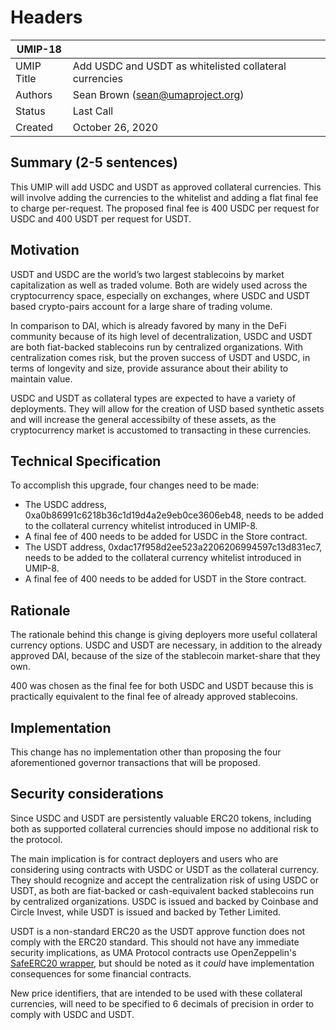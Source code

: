 # Headers
| UMIP-18     |                                                                                                                                          |
|------------|------------------------------------------------------------------------------------------------------------------------------------------|
| UMIP Title | Add USDC and USDT as whitelisted collateral currencies              |
| Authors    | Sean Brown (sean@umaproject.org) |
| Status     | Last Call                                                                                                                       |
| Created    | October 26, 2020                                                                                                                           |
 
## Summary (2-5 sentences)
This UMIP will add USDC and USDT as approved collateral currencies. This will involve adding the currencies to the whitelist and adding a flat final fee to charge per-request. The proposed final fee is 400 USDC per request for USDC and 400 USDT per request for USDT. 

## Motivation
USDT and USDC are the world’s two largest stablecoins by market capitalization as well as traded volume. Both are widely used across the cryptocurrency space, especially on exchanges, where USDC and USDT based crypto-pairs account for a large share of trading volume.

In comparison to DAI, which is already favored by many in the DeFi community because of its high level of decentralization, USDC and USDT are both fiat-backed stablecoins run by centralized organizations. With centralization comes risk, but the proven success of USDT and USDC, in terms of longevity and size, provide assurance about their ability to maintain value.
 
USDC and USDT as collateral types are expected to have a variety of deployments. They will allow for the creation of USD based synthetic assets and will increase the general accessibilty of these assets, as the cryptocurrency market is accustomed to transacting in these currencies.

## Technical Specification
To accomplish this upgrade, four changes need to be made:

- The USDC address, 0xa0b86991c6218b36c1d19d4a2e9eb0ce3606eb48, needs to be added to the collateral currency whitelist introduced in UMIP-8.
- A final fee of 400 needs to be added for USDC in the Store contract.
- The USDT address, 0xdac17f958d2ee523a2206206994597c13d831ec7, needs to be added to the collateral currency whitelist introduced in UMIP-8.
- A final fee of 400 needs to be added for USDT in the Store contract.

## Rationale
The rationale behind this change is giving deployers more useful collateral currency options. USDC and USDT are necessary, in addition to the already approved DAI, because of the size of the stablecoin market-share that they own.

400 was chosen as the final fee for both USDC and USDT because this is practically equivalent to the final fee of already approved stablecoins.

## Implementation

This change has no implementation other than proposing the four aforementioned governor transactions that will be proposed.

## Security considerations
Since USDC and USDT are persistently valuable ERC20 tokens, including both as supported collateral currencies should impose no additional risk to the protocol.

The main implication is for contract deployers and users who are considering using contracts with USDC or USDT as the collateral currency. They should recognize and accept the centralization risk of using USDC or USDT, as both are fiat-backed or cash-equivalent backed stablecoins run by centralized organizations. USDC is issued and backed by Coinbase and Circle Invest, while USDT is issued and backed by Tether Limited.

USDT is a non-standard ERC20 as the USDT approve function does not comply with the ERC20 standard. This should not have any immediate security implications, as UMA Protocol contracts use OpenZeppelin's [SafeERC20 wrapper](https://github.com/OpenZeppelin/openzeppelin-contracts/blob/master/contracts/token/ERC20/SafeERC20.sol), but should be noted as it *could* have implementation consequences for some financial contracts.

New price identifiers, that are intended to be used with these collateral currencies, will need to be specified to 6 decimals of precision in order to comply with USDC and USDT.